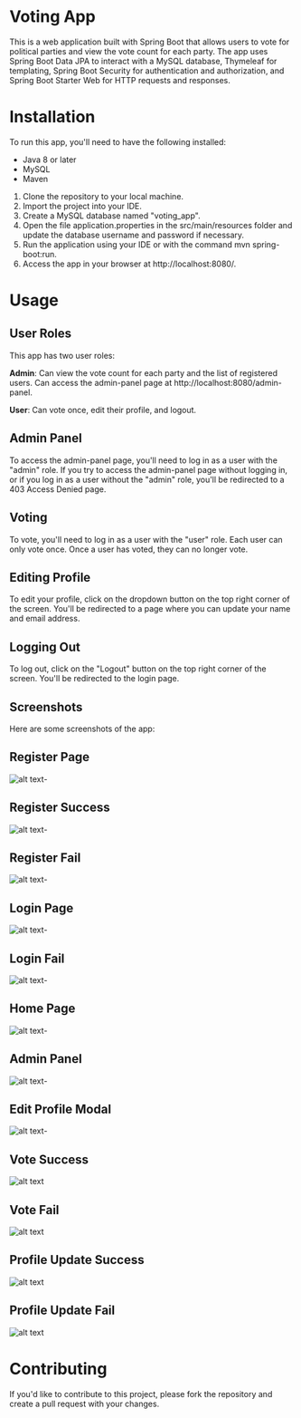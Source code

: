 # Voting App
This is a web application built with Spring Boot that allows users to vote for political parties and view the vote count for each party. The app uses Spring Boot Data JPA to interact with a MySQL database, Thymeleaf for templating, Spring Boot Security for authentication and authorization, and Spring Boot Starter Web for HTTP requests and responses.

# Installation
To run this app, you'll need to have the following installed:

* Java 8 or later
* MySQL
* Maven

1. Clone the repository to your local machine.
2. Import the project into your IDE.
3. Create a MySQL database named "voting_app".
4. Open the file application.properties in the src/main/resources folder and update the database username and password if necessary.
5. Run the application using your IDE or with the command mvn spring-boot:run.
6. Access the app in your browser at http://localhost:8080/.

# Usage

## User Roles
This app has two user roles:

**Admin**: Can view the vote count for each party and the list of registered users. Can access the admin-panel page at http://localhost:8080/admin-panel.  

**User**: Can vote once, edit their profile, and logout.

## Admin Panel
To access the admin-panel page, you'll need to log in as a user with the "admin" role. If you try to access the admin-panel page without logging in, or if you log in as a user without the "admin" role, you'll be redirected to a 403 Access Denied page.

## Voting
To vote, you'll need to log in as a user with the "user" role. Each user can only vote once. Once a user has voted, they can no longer vote.

## Editing Profile
To edit your profile, click on the dropdown button on the top right corner of the screen. You'll be redirected to a page where you can update your name and email address.

## Logging Out
To log out, click on the "Logout" button on the top right corner of the screen. You'll be redirected to the login page.

## Screenshots
Here are some screenshots of the app:


## Register Page
   ![alt text](https://i.imgur.com/FI9wvYh.png)-
## Register Success
   ![alt text](https://i.imgur.com/Ui6jFSK.png)-
## Register Fail
   ![alt text](https://i.imgur.com/E3qg2oj.png)-
## Login Page 
   ![alt text](https://i.imgur.com/XXvJWY0.png)-
## Login Fail
   ![alt text](https://i.imgur.com/zYO5KkQ.png)-
## Home Page
   ![alt text](https://i.imgur.com/wF5Eg0q.png)-
## Admin Panel
   ![alt text](https://i.imgur.com/E5U0ex2.png)-
## Edit Profile Modal
   ![alt text](https://i.imgur.com/5fwLbvd.png)-
## Vote Success
   ![alt text](https://i.imgur.com/pJCzp6m.png)   
## Vote Fail
   ![alt text](https://i.imgur.com/CJ9oZZl.png)   
## Profile Update Success
   ![alt text](https://i.imgur.com/azNLFxf.png) 
## Profile Update Fail
   ![alt text](https://i.imgur.com/ykDGXRA.png) 
    
    
# Contributing
If you'd like to contribute to this project, please fork the repository and create a pull request with your changes.
